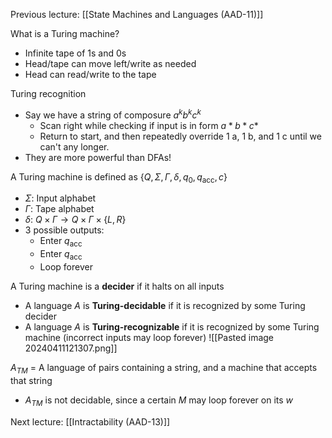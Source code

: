 Previous lecture: [[State Machines and Languages (AAD-11)]]


What is a Turing machine?
- Infinite tape of 1s and 0s
- Head/tape can move left/write as needed
- Head can read/write to the tape

Turing recognition
- Say we have a string of composure $a^{k}b^{k}c^{k}$
	- Scan right while checking if input is in form $a*b*c*$
	- Return to start, and then repeatedly override 1 a, 1 b, and 1 c until we can't any longer.
- They are more powerful than DFAs!

A Turing machine is defined as $\{Q,\Sigma, \Gamma, \delta, q_{0}, q_{\text{acc}}, c\}$
- $\Sigma$: Input alphabet
- $\Gamma$: Tape alphabet
- $\delta$: $Q \times \Gamma \rightarrow Q \times \Gamma \times \{L, R\}$
- 3 possible outputs:
	- Enter $q_{\text{acc}}$
	- Enter $q_{\text{acc}}$
	- Loop forever

A Turing machine is a **decider** if it halts on all inputs
- A language $A$ is **Turing-decidable** if it is recognized by some Turing decider
- A language $A$ is **Turing-recognizable** if it is recognized by some Turing machine (incorrect inputs may loop forever) ![[Pasted image 20240411121307.png]]

$A_{TM}$ = A language of pairs containing a string, and a machine that accepts that string
- $A_{TM}$ is not decidable, since a certain $M$ may loop forever on its $w$


Next lecture: [[Intractability (AAD-13)]]